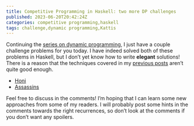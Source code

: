 ```yaml
---
title: Competitive Programming in Haskell: two more DP challenges
published: 2023-06-20T20:42:24Z
categories: competitive programming,haskell
tags: challenge,dynamic programming,Kattis
---
```


<p>Continuing the <a href="https://byorgey.wordpress.com/2023/05/31/competitive-programming-in-haskell-introduction-to-dynamic-programming/">series on dynamic programming</a>, I just have a couple challenge problems for you today. I have indeed solved both of these problems in Haskell, but I don’t yet know how to write <strong>elegant</strong> solutions! There is a reason that the techniques covered in my <a href="https://byorgey.wordpress.com/2023/06/06/dynamic-programming-in-haskell-automatic-memoization/">previous posts</a> aren’t quite good enough.</p>
<ul>
<li><a href="https://open.kattis.com/problems/honi">Honi</a></li>
<li><a href="https://open.kattis.com/problems/assassins">Assassins</a></li>
</ul>
<p>Feel free to discuss in the comments! I’m hoping that I can learn some new approaches from some of my readers. I will probably post some hints in the comments towards the right recurrences, so don’t look at the comments if you don’t want any spoilers.</p>

